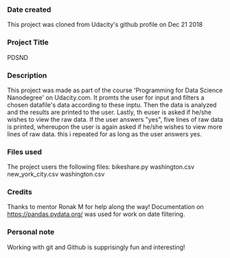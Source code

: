 ### Date created
This project was cloned from Udacity's github profile on Dec 21 2018

### Project Title
PDSND

### Description
This project was made as part of the course 'Programming for Data Science Nanodegree' on Udacity.com. 
It promts the user for input and filters a chosen datafile's data according to these inptu. Then the data is analyzed and the results are printed to the user. Lastly, th euser is asked if he/she wishes to view the raw data. If the user answers "yes", five lines of raw data is printed, whereupon the user is again asked if he/she wishes to view more lines of raw data. this i repeated for as long as the user answers yes.

### Files used
The project users the following files:
bikeshare.py
washington.csv
new_york_city.csv
washington.csv

### Credits
Thanks to mentor Ronak M for help along the way!
Documentation on https://pandas.pydata.org/ was used for work on date filtering.

### Personal note
Working with git and Github is supprisingly fun and interesting!

